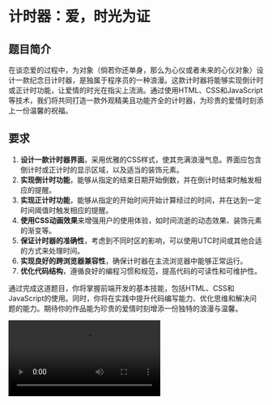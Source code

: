 # **计时器：爱，时光为证**

## 题目简介

在谈恋爱的过程中，为对象（倘若你还单身，那么为心仪或者未来的心仪对象）设计一款纪念日计时器，是独属于程序员的一种浪漫。这款计时器将能够实现倒计时或正计时功能，让爱情的时光在指尖上流淌。通过使用HTML、CSS和JavaScript等技术，我们将共同打造一款外观精美且功能齐全的计时器，为珍贵的爱情时刻添上一份温馨的祝福。

## 要求

1. **设计一款计时器界面**，采用优雅的CSS样式，使其充满浪漫气息。界面应包含倒计时或正计时的显示区域，以及适当的装饰元素。
2. **实现倒计时功能**，能够从指定的结束日期开始倒数，并在倒计时结束时触发相应的提醒。
3. **实现正计时功能**，能够从指定的开始时间开始计算经过的时间，并在达到一定时间阈值时触发相应的提醒。
4. **使用CSS动画效果**来增强用户的使用体验，如时间流逝的动态效果、装饰元素的渐变等。
5. **保证计时器的准确性**，考虑到不同时区的影响，可以使用UTC时间或其他合适的方式来处理时间。
6. **实现良好的跨浏览器兼容性**，确保计时器在主流浏览器中能够正常运行。
7. **优化代码结构**，遵循良好的编程习惯和规范，提高代码的可读性和可维护性。

通过完成这道题目，你将掌握前端开发的基本技能，包括HTML、CSS和JavaScript的使用。同时，你将在实践中提升代码编写能力、优化思维和解决问题的能力。期待你的作品能为珍贵的爱情时刻增添一份独特的浪漫与温馨。

<video controls >
  <source src="./计时器示例.mp4" type="video/mp4">
  您的浏览器不支持视频播放。
</video>